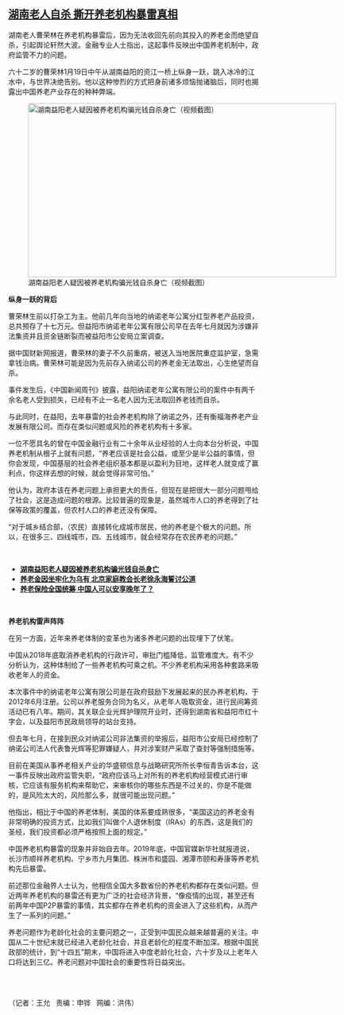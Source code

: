 <!--1611609313000-->
[湖南老人自杀 撕开养老机构暴雷真相](https://www.rfa.org/mandarin/yataibaodao/shehui/wy-01252021110116.html)
------

<p></p><p>湖南老人曹荣林在养老机构暴雷后，因为无法收回先前向其投入的养老金而绝望自杀，引起舆论轩然大波。金融专业人士指出，这起事件反映出中国养老机制中，政府监管不力的问题。</p><p>六十二岁的曹荣林1月19日中午从湖南益阳的资江一桥上纵身一跃，跳入冰冷的江水中，与世界决绝告别。他以这种惨烈的方式把身前诸多烦恼抛诸脑后，同时也揭露出中国养老产业存在的种种弊端。</p><p><figure class="image-richtext image-inline captioned" style="width:620px;"><img alt="湖南益阳老人疑因被养老机构骗光钱自杀身亡（视频截图）" height="350" src="https://www.rfa.org/mandarin/yataibaodao/shehui/wy-01252021110116.html/wy0125.jpg/@@images/0097d314-3f99-4dfd-8431-f661db274f3b.jpeg" title="wy0125.jpg" width="620"/><figcaption class="image-caption">湖南益阳老人疑因被养老机构骗光钱自杀身亡（视频截图）</figcaption><small></small></figure></p><p><strong>纵身一跃的背后</strong></p><p>曹荣林生前以打杂工为主。他前几年向当地的纳诺老年公寓分红型养老产品投资，总共预存了十七万元。但益阳市纳诺老年公寓有限公司早在去年七月就因为涉嫌非法集资并且资金链断裂而被益阳市公安局立案调查。</p><p>据中国财新网报道，曹荣林的妻子不久前重病，被送入当地医院重症监护室，急需拿钱治病。曹荣林可能是因为先前存入纳诺公司的养老金无法取出，心生绝望而自杀。</p><p>事件发生后，《中国新闻周刊》披露，益阳纳诺老年公寓有限公司的案件中有两千余名老人受到损失，已经有不止一名老人因为无法取回养老钱而自杀。</p><p>与此同时，在益阳，去年暴雷的社会养老机构除了纳诺之外，还有衡福海养老产业发展有限公司。而存在类似问题或风险的养老机构有十多家。</p><p>一位不愿具名的曾在中国金融行业有二十余年从业经验的人士向本台分析说，中国养老机制从根子上就有问题，“养老应该是社会公益，或至少是半公益的事情，但你会发现，中国基层的社会养老组织基本都是以盈利为目地，这样老人就变成了赢利点，你这样去想的时候，就会觉得非常可怕。”</p><p>他认为，政府本该在养老问题上承担更大的责任，但现在是把很大一部分问题甩给了社会，这是造成问题的根源。比较普遍的现象是，虽然城市人口的养老得到了社保等政策的覆盖，但农村人口的养老还没有保障。</p><p>“对于城乡结合部，（农民）直接转化成城市居民，他的养老是个极大的问题。所以，在很多三、四线城市，四、五线城市，就会经常存在农民养老的问题。”</p><p><br/></p><ul><li><a href="https://www.rfa.org/mandarin/Xinwen/10-01242021154255.html"><strong>湖南益阳老人疑因被养老机构骗光钱自杀身亡</strong></a></li><li><strong><a href="https://www.rfa.org/mandarin/yataibaodao/renquanfazhi/gf2-01182021075707.html">养老金因坐牢化为乌有 北京家庭教会长老徐永海誓讨公道</a></strong></li><li><strong><a href="https://www.rfa.org/mandarin/yataibaodao/shehui/bx-11052020140340.html">养老保险全国统筹 中国人可以安享晚年了？</a></strong></li></ul><p><br/></p><p><strong>养老机构雷声阵阵</strong></p><p>在另一方面，近年来养老体制的变革也为诸多养老问题的出现埋下了伏笔。</p><p>中国从2018年底取消养老机构的行政许可，审批门槛降低，监管难度大。有不少分析认为，这种体制给了一些养老机构可乘之机。不少养老机构采用各种套路来吸收老年人的资金。</p><p>本次事件中的纳诺老年公寓有限公司是在政府鼓励下发展起来的民办养老机构，于2012年6月注册。公司以养老服务合同为名义，从老年人吸取资金，进行民间筹资活动已有八年。期间，其关联企业光辉护理院开业时，还得到湖南省和益阳市红十字会，以及益阳市民政局领导的站台支持。</p><p>但去年七月，在接到民众对纳诺公司非法集资的举报后，益阳市公安局已经控制了纳诺公司法人代表鲁光辉等犯罪嫌疑人，并对涉案财产采取了查封等强制措施等。</p><p>目前在美国从事养老相关产业的华盛顿信息与战略研究所所长李恒青告诉本台，这一事件反映出政府监管失职，“政府应该马上对所有的养老机构经营模式进行审核，它应该有服务机构来帮助它，来审核你的哪些东西是不过关的，你是不能做的，是风险太大的，风险那么多，就很可能出现问题。”</p><p>他指出，相比于中国的养老体制，美国的体系要成熟很多，“美国这边的养老金有非常明确的投资方式，比如我们叫做个人退休制度（IRAs）的东西，这是我们的圣经，我们投资都必须严格按照上面的规定。”</p><p>中国养老机构暴雷的现象并非始自去年。2019年底，中国官媒新华社就报道说，长沙市顺祥养老机构、宁乡市九月集团、株洲市和盛园、湘潭市颐和寿康等养老机构先后暴雷。</p><p>前述那位金融界人士认为，他相信全国大多数省份的养老机构都存在类似问题。但近两年养老机构的暴雷还有更为广泛的社会经济背景，“像疫情的出现，甚至还有前两年中国P2P暴雷的事情，其实都存在养老机构的资金进入了这些机构，从而产生了一系列的问题。”</p><p>养老问题作为老龄化社会的主要问题之一，正受到中国民众越来越普遍的关注。中国从二十世纪末就已经进入老龄化社会，并且老龄化的程度不断加深。根据中国民政部的统计，到“十四五”期末，中国将进入中度老龄化社会，六十岁及以上老年人口将达到三亿。养老问题对中国社会的重要性将日益突出。</p><p><br/></p><p><br/>（记者：王允   责编：申铧   网编：洪伟）</p>
